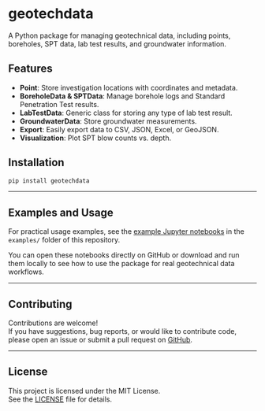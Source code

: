 # geotechdata

A Python package for managing geotechnical data, including points, boreholes, SPT data, lab test results, and groundwater information.

## Features

- **Point**: Store investigation locations with coordinates and metadata.
- **BoreholeData & SPTData**: Manage borehole logs and Standard Penetration Test results.
- **LabTestData**: Generic class for storing any type of lab test result.
- **GroundwaterData**: Store groundwater measurements.
- **Export**: Easily export data to CSV, JSON, Excel, or GeoJSON.
- **Visualization**: Plot SPT blow counts vs. depth.

## Installation

```bash
pip install geotechdata
```

---

## Examples and Usage

For practical usage examples, see the [example Jupyter notebooks](https://github.com/geocodes-eng/geotechdata/tree/main/examples) in the `examples/` folder of this repository.

You can open these notebooks directly on GitHub or download and run them locally to see how to use the package for real geotechnical data workflows.

---

## Contributing

Contributions are welcome!  
If you have suggestions, bug reports, or would like to contribute code, please open an issue or submit a pull request on [GitHub](https://github.com/geocodes-eng/geotechdata).

---

## License

This project is licensed under the MIT License.  
See the [LICENSE](LICENSE) file for details.